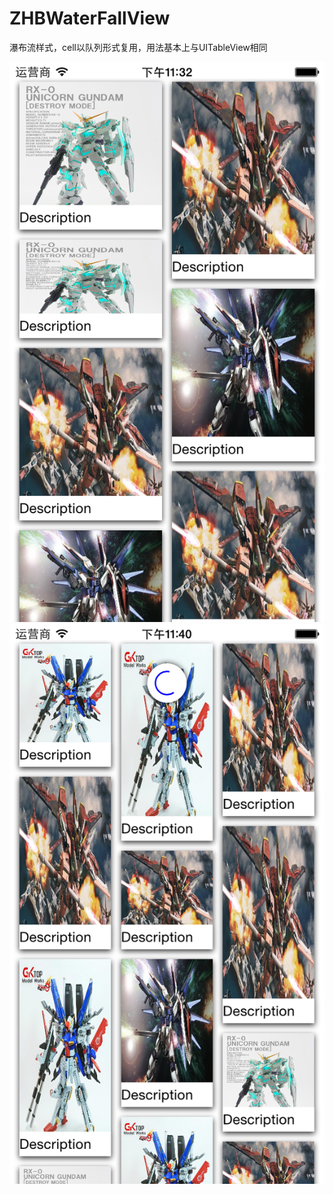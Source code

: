 # ZHBWaterFallView
瀑布流样式，cell以队列形式复用，用法基本上与UITableView相同

![image](https://raw.githubusercontent.com/zhb1991nm/ZHBWaterFallView/master/example1.png)
![image](https://raw.githubusercontent.com/zhb1991nm/ZHBWaterFallView/master/example2.png)
